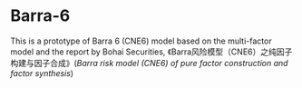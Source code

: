 # Barra-6

This is a prototype of Barra 6 (CNE6) model based on the multi-factor model and the report by Bohai Securities, 《Barra风险模型（CNE6）之纯因子构建与因子合成》(_Barra risk model (CNE6) of pure factor construction and factor synthesis_)
